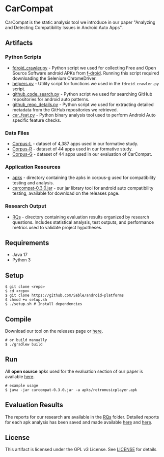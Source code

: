 # CarCompat

CarCompat is the static analysis tool we introduce in our paper "Analyzing and Detecting Compatibility Issues in Android Auto Apps".


## Artifacts

### Python Scripts
- [fdroid_crawler.py](https://anonymous.4open.science/r/carcompat-0503/fdroid_crawler.py) - Python script we used for collecting Free and Open Source Software android APKs from [f-droid](https://f-droid.org/en/). Running this script required downloading the Selenium ChromeDriver.
- [helpers.py](https://anonymous.4open.science/r/carcompat-0503/fdroid_crawler.py) - Utility script for functions we used in the `fdroid_crawler.py` script.
- [github_code_search.py](https://anonymous.4open.science/r/carcompat-0503/github_code_search.py) - Python script we used for searching GitHub repositories for android auto patterns. 
- [github_repo_details.py](https://anonymous.4open.science/r/carcompat-0503/github_repo_details.py) - Python script we used for extracting detailed metadata from the GitHub repositories we retrieved.
- [car_feat.py](https://anonymous.4open.science/r/carcompat-0503/car_feat.py) - Python binary analysis tool used to perform Android Auto specific feature checks.

### Data Files
- [Corpus-L](https://anonymous.4open.science/r/carcompat-0503/RQs/RQ1/Corpus-L.csv) - dataset of 4,387 apps used in our formative study.
- [Corpus-R](https://anonymous.4open.science/r/carcompat-0503/RQs/RQ2/Corpus-R.csv) - dataset of 44 apps used in our formative study.
- [Corpus-G](https://anonymous.4open.science/r/carcompat-0503/RQs/RQ3/Corpus-G.csv) - dataset of 44 apps used in our evaluation of CarCompat.

### Application Resources
- [apks](https://anonymous.4open.science/r/carcompat-0503/apks) - directory containing the apks in corpus-g used for compatibility testing and analysis.
- [carcompat-0.3.0.jar](https://anonymous.4open.science/r/carcompat-0503/carcompat-0.3.0.jar) - our jar library tool for android auto compatibility testing, available for download on the releases page.

### Research Output
- [RQs](https://anonymous.4open.science/r/carcompat-0503/RQs/) - directory containing evaluation results organized by research questions. Includes statistical analysis, test outputs, and performance metrics used to validate project hypotheses.


## Requirements

- Java 17
- Python 3

## Setup

```shell
$ git clone <repo>
$ cd <repo>
$ git clone https://github.com/Sable/android-platforms
$ chmod +x setup.sh
$ ./setup.sh # Install dependencies
```

## Compile

Download our tool on the releases page or [here](https://anonymous.4open.science/r/carcompat-0503/carcompat-0.3.0.jar).

```shell
# or build manually
$ ./gradlew build
```

## Run

All **open source** apks used for the evaluation section of our paper is available [here](https://anonymous.4open.science/r/carcompat-0503/apks/).

```shell
# example usage
$ java -jar carcompat-0.3.0.jar -a apks/retromusicplayer.apk
```

## Evaluation Results

The reports for our research are available in the [RQs](https://anonymous.4open.science/r/carcompat-0503/RQs/) folder.
Detailed reports for each apk analysis has been saved and made available [here](https://anonymous.4open.science/r/carcompat-0503/RQs/RQ3/) and [here](https://anonymous.4open.science/r/carcompat-0503/RQs/RQ4/).

## License
This artifact is licensed under the GPL v3 License. See [LICENSE](https://anonymous.4open.science/r/carcompat-0503/LICENSE) for details.

